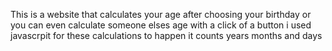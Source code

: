This is a website that calculates your age after choosing your birthday or you can even calculate someone elses age with a click of a button i used javascrpit for these calculations to happen it counts years months and days
